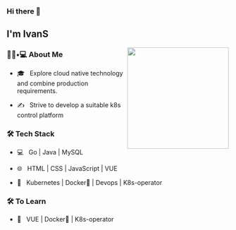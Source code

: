 ### Hi there 👋<h2> I'm IvanS</h2>

<img align='right' src="https://media.giphy.com/media/M9gbBd9nbDrOTu1Mqx/giphy.gif" width="230">

<h3> 👨🏻•💻 About Me </h3>



- 🎓 &nbsp; Explore cloud native technology and combine production requirements.

- ✍️ &nbsp; Strive to develop a suitable k8s control platform



<h3>🛠 Tech Stack</h3>



- 💻 &nbsp; Go | Java | MySQL

- 🌐 &nbsp; HTML | CSS | JavaScript | VUE 

- 🔧 &nbsp; Kubernetes | Docker🐳 | Devops | K8s-operator

<!--

- 🛢 &nbsp; MySQL | MongoDB

- 🔧 &nbsp; Git | Markdown | Selenium | Tidyverse

- 🖥 &nbsp; Illustrator| Photoshop | InDesign

-->



<h3>🛠 To Learn</h3>

- 🔧 &nbsp; VUE | Docker🐳 | K8s-operator




